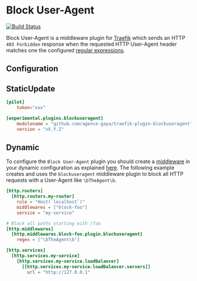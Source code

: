 # Block User-Agent

[![Build Status](https://github.com/agence-gaya/traefik-plugin-blockuseragent/workflows/Main/badge.svg?branch=master)](https://github.com/agence-gaya/traefik-plugin-blockuseragent/actions)

Block User-Agent is a middleware plugin for [Traefik](https://github.com/traefik/traefik) which sends an HTTP `403 Forbidden` 
response when the requested HTTP User-Agent header matches one the configured [regular expressions](https://github.com/google/re2/wiki/Syntax).

## Configuration

## StaticUpdate 

```toml
[pilot]
    token="xxx"

[experimental.plugins.blockuseragent]
    modulename = "github.com/agence-gaya/traefik-plugin-blockuseragent"
    version = "vX.Y.Z"
```

## Dynamic

To configure the `Block User-Agent` plugin you should create a [middleware](https://docs.traefik.io/middlewares/overview/) in 
your dynamic configuration as explained [here](https://docs.traefik.io/middlewares/overview/). The following example creates
and uses the `blockuseragent` middleware plugin to block all HTTP requests with a User-Agent like `\bTheAgent\b`. 

```toml
[http.routers]
  [http.routers.my-router]
    rule = "Host(`localhost`)"
    middlewares = ["block-foo"]
    service = "my-service"

# Block all paths starting with /foo
[http.middlewares]
  [http.middlewares.block-foo.plugin.blockuseragent]
    regex = ["\bTheAgent\b"]

[http.services]
  [http.services.my-service]
    [http.services.my-service.loadBalancer]
      [[http.services.my-service.loadBalancer.servers]]
        url = "http://127.0.0.1"
```
